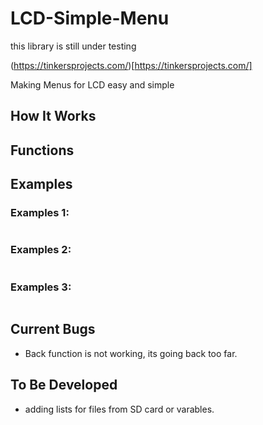 # LCD-Simple-Menu
this library is still under testing

(https://tinkersprojects.com/)[https://tinkersprojects.com/]

Making Menus for LCD easy and simple

## How It Works

## Functions

## Examples
### Examples 1:
```c++

```

### Examples 2:
```c++

```

### Examples 3:
```c++

```



## Current Bugs
- Back function is not working, its going back too far.

## To Be Developed 
- adding lists for files from SD card or varables.
